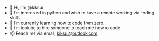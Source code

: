 - 👋 Hi, I’m @kiksui
- 👀 I’m interested in python and wish to have a remote working via coding skills
- 🌱 I’m currently learning how to code from zero.
- 💞️ I’m looking to hire someone to teach me how to code
- 📫 Reach me via email, kiksui@outlook.com

<!---
kiksui/kiksui is a ✨ special ✨ repository because its `README.md` (this file) appears on your GitHub profile.
You can click the Preview link to take a look at your changes.
--->
